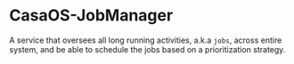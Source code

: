 # CasaOS-JobManager
A service that oversees all long running activities, a.k.a `jobs`, across entire system, and be able to schedule the jobs based on a prioritization strategy.
